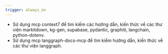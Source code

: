 ```yaml
---
trigger: always_on
---
```


- Sử dụng mcp context7 để tìm kiếm các hướng dẫn, kiến thức về các thư viện markitdown, kg-gen, supabase, pydantic, graphiti, langchain, python-dotenv.
- Sử dụng mcp langgraph-docs-mcp để tìm kiếm hướng dẫn, kiến thức về các thư viện langgraph.